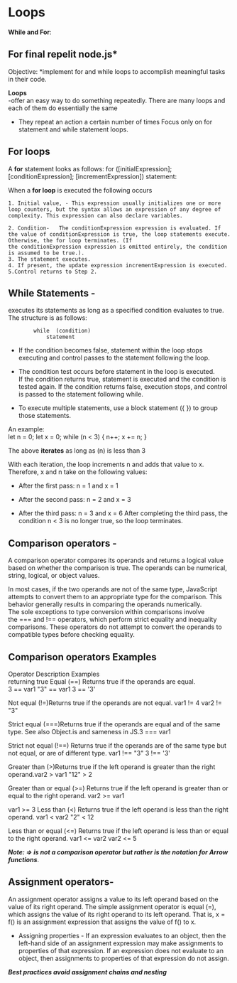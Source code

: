 # Loops  

**While and For**:

## For final repelit node.js*

Objective: 
*implement for and while loops to accomplish meaningful tasks in their code.

**Loops**  
    -offer an easy way to do something repeatedly. 
There are many loops and each of them do essentially the same

- They repeat an action a certain number of times Focus only on for statement and while statement loops.  

## For loops  

A **for** statement looks as follows:
for ([initialExpression]; [conditionExpression]; [incrementExpression])
  statement:  

When a **for loop** is executed the following occurs  

    1. Initial value, - This expression usually initializes one or more loop counters, but the syntax allows an expression of any degree of complexity. This expression can also declare variables.  

    2. Condition- 	The conditionExpression expression is evaluated. If the value of conditionExpression is true, the loop statements execute. Otherwise, the for loop terminates. (If the conditionExpression expression is omitted entirely, the condition is assumed to be true.).   
    3. The statement executes.  
    4. If present, the update expression incrementExpression is executed.  
    5.Control returns to Step 2.


## While Statements -  

executes its statements as long as a specified condition evaluates to true.
  The structure is as follows:  

			while  (condition)
  				statement  

-   If the condition becomes false, statement within the loop stops executing and control passes to the statement following the loop.

-   The condition test occurs before statement in the loop is executed.   
If the condition returns true, statement is executed and the condition is tested again. If the condition returns false, execution stops, and control is passed to the statement following while.  
-   To execute multiple statements, use a block statement ({ }) to group those statements.

An example:  
let n = 0;
let x = 0;
while (n < 3) {
  n++;
  x += n;
}

The above **iterates** as long as (n) is less than 3 

With each iteration, the loop increments n and adds that value to x. Therefore, x and n take on the following values:

* After the first pass: n = 1 and x = 1  

* After the second pass: n = 2 and x = 3

* After the third pass: n = 3 and x = 6
After completing the third pass, the condition n < 3 is no longer true, so the loop terminates.

## Comparison operators -  

A comparison operator compares its operands and returns a logical value based on whether the comparison is true. The operands can be numerical, string, logical, or object values.  

In most cases, if the two operands are not of the same type, JavaScript attempts to convert them to an appropriate type for the comparison. This behavior generally results in comparing the operands numerically.  
The sole exceptions to type conversion within comparisons involve the === and !== operators, which perform strict equality and inequality comparisons. These operators do not attempt to convert the operands to compatible types before checking equality.

## Comparison operators Examples

Operator Description Examples  
 returning true Equal (==) Returns true if the operands are equal.  
 3 == var1
 "3" == var1
 3 == '3'  

Not equal (!=)Returns true if the operands are not equal. var1 != 4
var2 != "3"  

Strict equal (===)Returns true if the operands are equal and of the same type. See also Object.is and sameness in JS.3 === var1  

Strict not equal (!==) Returns true if the operands are of the same type but not equal, or are of different type. var1 !== "3"
3 !== '3'  

Greater than (>)Returns true if the left operand is greater than the right operand.var2 > var1
"12" > 2  

Greater than or equal (>=)	Returns true if the left operand is greater than or equal to the right operand.	var2 >= var1  

var1 >= 3
Less than (<)	Returns true if the left operand is less than the right operand.	var1 < var2
"2" < 12  

Less than or equal (<=)	Returns true if the left operand is less than or equal to the right operand.	var1 <= var2
var2 <= 5  

***Note: => is not a comparison operator but rather is the notation for Arrow functions***.  

## Assignment operators- 

An assignment operator assigns a value to its left operand based on the value of its right operand. The simple assignment operator is equal (=), which assigns the value of its right operand to its left operand. That is, x = f() is an assignment expression that assigns the value of f() to x.

- Assigning properties - If an expression evaluates to an object, then the left-hand side of an assignment expression may make assignments to properties of that expression. If an expression does not evaluate to an object, then assignments to properties of that expression do not assign. 

***Best practices avoid assignment chains and nesting***  
